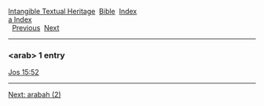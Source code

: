 [Intangible Textual Heritage](../../index)  [Bible](../index) 
[Index](index)   
[a Index](_a_)  
  [Previous](c00654)  [Next](c00656) 

------------------------------------------------------------------------

### &lt;arab&gt; 1 entry

[Jos 15:52](../kjv/jos015.htm#052)  

------------------------------------------------------------------------

[Next: arabah (2)](c00656)
